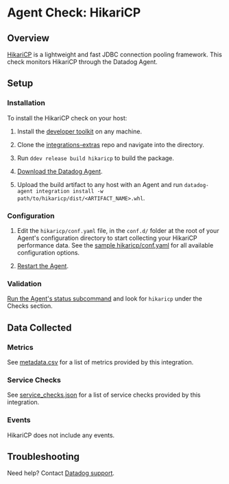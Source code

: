 # Agent Check: HikariCP

## Overview
[HikariCP][1] is a lightweight and fast JDBC connection pooling framework.
This check monitors HikariCP through the Datadog Agent.

## Setup

### Installation

To install the HikariCP check on your host:


1. Install the [developer toolkit][10]
 on any machine.

2. Clone the [integrations-extras][12] repo and navigate into the directory.

3. Run `ddev release build hikaricp` to build the package.

4. [Download the Datadog Agent][2].

5. Upload the build artifact to any host with an Agent and
 run `datadog-agent integration install -w
 path/to/hikaricp/dist/<ARTIFACT_NAME>.whl`.

### Configuration

1. Edit the `hikaricp/conf.yaml` file, in the `conf.d/` folder at the root of your Agent's configuration directory to start collecting your HikariCP performance data. See the [sample hikaricp/conf.yaml][4] for all available configuration options.

2. [Restart the Agent][5].

### Validation

[Run the Agent's status subcommand][6] and look for `hikaricp` under the Checks section.

## Data Collected

### Metrics

See [metadata.csv][7] for a list of metrics provided by this integration.

### Service Checks

See [service_checks.json][11] for a list of service checks provided by this integration.

### Events

HikariCP does not include any events. 

## Troubleshooting

Need help? Contact [Datadog support][9].

[1]: https://github.com/brettwooldridge/HikariCP
[2]: /account/settings/agent/latest
[3]: https://docs.datadoghq.com/agent/kubernetes/integrations/
[4]: https://github.com/DataDog/integrations-extras/blob/master/hikaricp/datadog_checks/hikaricp/data/conf.yaml.example
[5]: https://docs.datadoghq.com/agent/guide/agent-commands/#start-stop-and-restart-the-agent
[6]: https://docs.datadoghq.com/agent/guide/agent-commands/#agent-status-and-information
[7]: https://github.com/DataDog/integrations-extras/blob/master/hikaricp/metadata.csv
[8]: https://github.com/DataDog/integrations-extras/blob/master/hikaricp/assets/service_checks.json
[9]: https://docs.datadoghq.com/help/
[10]: https://docs.datadoghq.com/developers/integrations/python/
[11]: https://github.com/DataDog/integrations-extras/blob/master/hikaricp/assets/service_checks.json
[12]: https://github.com/DataDog/integrations-extras
